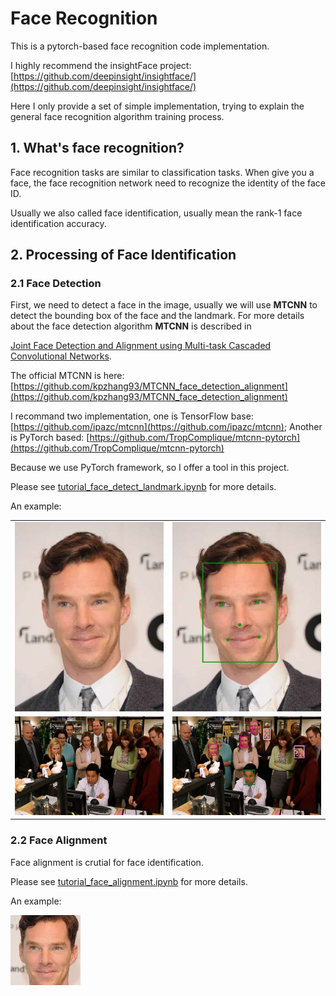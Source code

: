 # Face Recognition

This is a pytorch-based face recognition code implementation.

I highly recommend the insightFace project: [https://github.com/deepinsight/insightface/](https://github.com/deepinsight/insightface/)

Here I only provide a set of simple implementation, trying to explain the general face recognition algorithm training process.

## 1. What's face recognition?

Face recognition tasks are similar to classification tasks. When give you a face, the face recognition network need to recognize the identity of the face ID.

Usually we also called face identification, usually mean the rank-1 face identification accuracy.

## 2. Processing of Face Identification

### 2.1 Face Detection

First, we need to detect a face in the image, usually we will use **MTCNN** to detect the bounding box of the face and the landmark. For more details about the face detection algorithm **MTCNN** is described in

[Joint Face Detection and Alignment using Multi-task Cascaded Convolutional Networks](https://arxiv.org/abs/1604.02878).

The official MTCNN is here: [https://github.com/kpzhang93/MTCNN_face_detection_alignment](https://github.com/kpzhang93/MTCNN_face_detection_alignment)

I recommand two implementation, one is TensorFlow base: [https://github.com/ipazc/mtcnn](https://github.com/ipazc/mtcnn);
Another is PyTorch based: [https://github.com/TropComplique/mtcnn-pytorch](https://github.com/TropComplique/mtcnn-pytorch)

Because we use PyTorch framework, so I offer a tool in this project.

Please see [tutorial_face_detect_landmark.ipynb](./tutorial_face_detect_landmark.ipynb) for more details.

An example:

|   |   |
|---|---|
|![](./images/jf.jpg)|![](./images/jf-detected.jpg)|
|![](./images/office.jpg)|![](./images/office-detected.jpg)|

### 2.2 Face Alignment

Face alignment is crutial for face identification.

Please see [tutorial_face_alignment.ipynb](./tutorial_face_alignment.ipynb) for more details.

An example:

![](./images/jf-alignment.jpg)

